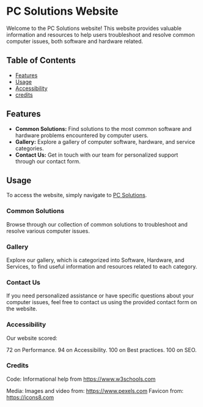 # PC Solutions Website

Welcome to the PC Solutions website! This website provides valuable information and resources to help users troubleshoot and resolve common computer issues, both software and hardware related.

## Table of Contents
- [Features](#features)
- [Usage](#usage)
- [Accessibility](#accessibility)
- [credits](#credits)

## Features

- **Common Solutions:** Find solutions to the most common software and hardware problems encountered by computer users.
- **Gallery:** Explore a gallery of computer software, hardware, and service categories.
- **Contact Us:** Get in touch with our team for personalized support through our contact form.

## Usage

To access the website, simply navigate to [PC Solutions](https://pontaaaa.github.io/PC-Solutions/).

### Common Solutions

Browse through our collection of common solutions to troubleshoot and resolve various computer issues.

### Gallery

Explore our gallery, which is categorized into Software, Hardware, and Services, to find useful information and resources related to each category.

### Contact Us

If you need personalized assistance or have specific questions about your computer issues, feel free to contact us using the provided contact form on the website.

### Accessibility

Our website scored:

72 on Performance. 94 on Accessibility. 100 on Best practices. 100 on SEO.

### Credits

Code:
Informational help from https://www.w3schools.com

Media:
Images and video from: https://www.pexels.com 
Favicon from: https://icons8.com
